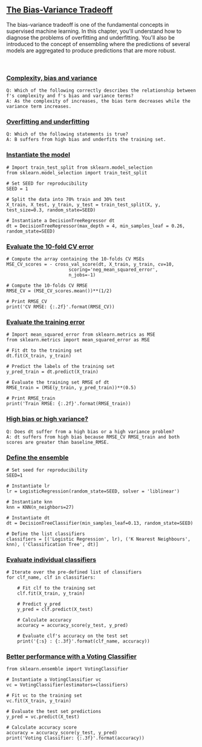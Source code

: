## [The Bias-Variance Tradeoff](https://campus.datacamp.com/courses/machine-learning-with-tree-based-models-in-python/the-bias-variance-tradeoff)

The bias-variance tradeoff is one of the fundamental concepts in supervised machine learning. In this chapter, you'll understand how to diagnose the problems of overfitting and underfitting. You'll also be introduced to the concept of ensembling where the predictions of several models are aggregated to produce predictions that are more robust.

<br>

### [Complexity, bias and variance](https://campus.datacamp.com/courses/machine-learning-with-tree-based-models-in-python/the-bias-variance-tradeoff?ex=2)

```
Q: Which of the following correctly describes the relationship between
f's complexity and f's bias and variance terms?
A: As the complexity of increases, the bias term decreases while the variance term increases.
```

### [Overfitting and underfitting](https://campus.datacamp.com/courses/machine-learning-with-tree-based-models-in-python/the-bias-variance-tradeoff?ex=3)

```
Q: Which of the following statements is true?
A: B suffers from high bias and underfits the training set.
```

### [Instantiate the model](https://campus.datacamp.com/courses/machine-learning-with-tree-based-models-in-python/the-bias-variance-tradeoff?ex=5)

```
# Import train_test_split from sklearn.model_selection
from sklearn.model_selection import train_test_split

# Set SEED for reproducibility
SEED = 1

# Split the data into 70% train and 30% test
X_train, X_test, y_train, y_test = train_test_split(X, y, test_size=0.3, random_state=SEED)

# Instantiate a DecisionTreeRegressor dt
dt = DecisionTreeRegressor(max_depth = 4, min_samples_leaf = 0.26, random_state=SEED)
```

### [Evaluate the 10-fold CV error](https://campus.datacamp.com/courses/machine-learning-with-tree-based-models-in-python/the-bias-variance-tradeoff?ex=6)

```
# Compute the array containing the 10-folds CV MSEs
MSE_CV_scores = - cross_val_score(dt, X_train, y_train, cv=10, 
                       scoring='neg_mean_squared_error',
                       n_jobs=-1)

# Compute the 10-folds CV RMSE
RMSE_CV = (MSE_CV_scores.mean())**(1/2)

# Print RMSE_CV
print('CV RMSE: {:.2f}'.format(RMSE_CV))
```

### [Evaluate the training error](https://campus.datacamp.com/courses/machine-learning-with-tree-based-models-in-python/the-bias-variance-tradeoff?ex=7)

```
# Import mean_squared_error from sklearn.metrics as MSE
from sklearn.metrics import mean_squared_error as MSE

# Fit dt to the training set
dt.fit(X_train, y_train)

# Predict the labels of the training set
y_pred_train = dt.predict(X_train)

# Evaluate the training set RMSE of dt
RMSE_train = (MSE(y_train, y_pred_train))**(0.5)

# Print RMSE_train
print('Train RMSE: {:.2f}'.format(RMSE_train))
```

### [High bias or high variance?](https://campus.datacamp.com/courses/machine-learning-with-tree-based-models-in-python/the-bias-variance-tradeoff?ex=8)

```
Q: Does dt suffer from a high bias or a high variance problem?
A: dt suffers from high bias because RMSE_CV RMSE_train and both scores are greater than baseline_RMSE.
```

### [Define the ensemble](https://campus.datacamp.com/courses/machine-learning-with-tree-based-models-in-python/the-bias-variance-tradeoff?ex=10)

```
# Set seed for reproducibility
SEED=1

# Instantiate lr
lr = LogisticRegression(random_state=SEED, solver = 'liblinear')

# Instantiate knn
knn = KNN(n_neighbors=27)

# Instantiate dt
dt = DecisionTreeClassifier(min_samples_leaf=0.13, random_state=SEED)

# Define the list classifiers
classifiers = [('Logistic Regression', lr), ('K Nearest Neighbours', knn), ('Classification Tree', dt)]
```

### [Evaluate individual classifiers](https://campus.datacamp.com/courses/machine-learning-with-tree-based-models-in-python/the-bias-variance-tradeoff?ex=11)

```
# Iterate over the pre-defined list of classifiers
for clf_name, clf in classifiers:    
 
    # Fit clf to the training set
    clf.fit(X_train, y_train)    
   
    # Predict y_pred
    y_pred = clf.predict(X_test)
    
    # Calculate accuracy
    accuracy = accuracy_score(y_test, y_pred)
   
    # Evaluate clf's accuracy on the test set
    print('{:s} : {:.3f}'.format(clf_name, accuracy))
```

### [Better performance with a Voting Classifier](https://campus.datacamp.com/courses/machine-learning-with-tree-based-models-in-python/the-bias-variance-tradeoff?ex=12)

```
from sklearn.ensemble import VotingClassifier

# Instantiate a VotingClassifier vc
vc = VotingClassifier(estimators=classifiers)     

# Fit vc to the training set
vc.fit(X_train, y_train)

# Evaluate the test set predictions
y_pred = vc.predict(X_test)

# Calculate accuracy score
accuracy = accuracy_score(y_test, y_pred)
print('Voting Classifier: {:.3f}'.format(accuracy))
```